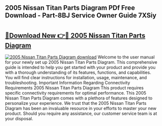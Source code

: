 ## 2005 Nissan Titan Parts Diagram PDf Free Download - Part-8BJ Service Owner Guide 7XSiy

# <h2><a href="http://dfmz7rw.blite.top/?on=2005+Nissan+Titan+Parts+Diagram">🔗Download New 👉🔴 2005 Nissan Titan Parts Diagram</a></h2>

[![2005 Nissan Titan Parts Diagram download](https://i.imgur.com/lujVjoI.png)](http://dfmz7rw.blite.top/?on=2005+Nissan+Titan+Parts+Diagram)
Welcome to the user manual for your newly set up 2005 Nissan Titan Parts Diagram. This comprehensive guide is intended to help you get started with your product and provide you with a thorough understanding of its features, functions, and capabilities. You will find clear instructions for installation, usage, maintenance, and troubleshooting. Important Information Regarding Connectivity Requirements 2005 Nissan Titan Parts Diagram This product requires specific connectivity requirements for optimal performance. This 2005 Nissan Titan Parts Diagram comes with a plethora of features designed to personalize your experience. We trust that the 2005 Nissan Titan Parts Diagram has been an invaluable resource in your efforts to master your new product. Should you require any assistance, our customer service team is at your disposal.
